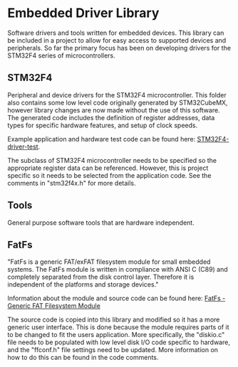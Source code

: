 # Embedded Driver Library

Software drivers and tools written for embedded devices. This library can be included in a project to allow for easy access to supported devices and peripherals. So far the primary focus has been on developing drivers for the STM32F4 series of microcontrollers. 

## STM32F4

Peripheral and device drivers for the STM32F4 microcontroller. This folder also contains some low level code originally generated by STM32CubeMX, however library changes are now made without the use of this software. The generated code includes the definition of register addresses, data types for specific hardware features, and setup of clock speeds. 

Example application and hardware test code can be found here: <a href="https://github.com/samdonnelly/STM32F4-driver-test">STM32F4-driver-test</a>.

The subclass of STM32F4 microcontroller needs to be specified so the appropriate register data can be referenced. However, this is project specific so it needs to be selected from the application code. See the comments in "stm32f4x.h" for more details.

## Tools

General purpose software tools that are hardware independent. 

## FatFs

"FatFs is a generic FAT/exFAT filesystem module for small embedded systems. The FatFs module is written in compliance with ANSI C (C89) and completely separated from the disk control layer. Therefore it is independent of the platforms and storage devices."

Information about the module and source code can be found here: <a href="https://elm-chan.org/fsw/ff/">FatFs - Generic FAT Filesystem Module</a>

The source code is copied into this library and modified so it has a more generic user interface. This is done because the module requires parts of it to be changed to fit the users application. More specifically, the "diskio.c" file needs to be populated with low level disk I/O code specific to hardware, and the "ffconf.h" file settings need to be updated. More information on how to do this can be found in the code comments. 

